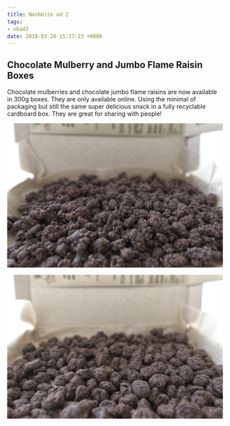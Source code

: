 ```yaml
---
title: Noshbite ad 2
tags:
- nbad2
date: 2018-03-28 15:27:23 +0000
---
```

## Chocolate Mulberry and Jumbo Flame Raisin Boxes

Chocolate mulberries and chocolate jumbo flame raisins are now available in 300g boxes. They are only available online. Using the minimal of packaging but still the same super delicious snack in a fully recyclable cardboard box. They are great for sharing with people!


![choc mulberries](/uploads/choc-mulberry-box-open.jpeg)

![choc jumbo flame raisins](/uploads/choc-raisin-box-open.jpeg)